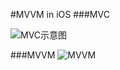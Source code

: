 #MVVM in iOS
###MVC

![MVC示意图](http://blog.leichunfeng.com/images/M-V-C.png)


###MVVM
![MVVM](http://blog.leichunfeng.com/images/M-V-VM.png)